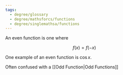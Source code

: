 ```yaml
---
tags:
  - degree/glossary
  - degree/mathsforcs/functions
  - degree/singlemathsa/functions
---
```

An even function is one where

$$
f(x) = f(-x)
$$

One example of an even function is $\cos x$.

Often confused with a [[Odd Function|Odd Functions]]